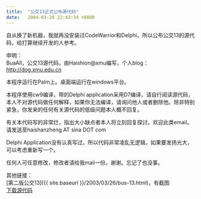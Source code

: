 ```yaml
---
title:  "公交13正式公布源代码"
date:   2004-03-28 22:43:34 +0800
---
```


自从换了新机器，我就再没安装过CodeWarrior和Delphi，所以公布公交13的源代码，给打算继续开发的人参考。  

申明：  
BuaAll，公交13源代码，由Haishion@xmu编写，个人blog：http://dog.xmu.edu.cn  

本程序运行在Palm上。桌面端运行在windows平台。  

本程序使用cw9编译，带的Delphi application采用D7编译，请自行阅读源代码，本人不对源代码做任何解释，如果你无法编译，请询问他人或者删除他。除非特别紧急，你发来的任何有关源代码的低级问题本人概不回复。  

有关本代码写的非常烂，指出大小缺点者本人将立刻回复探讨。欢迎此类email。请发送至haishanzheng AT sina DOT com  

Delphi Application没有认真写过，所以代码非常凌乱无逻辑，如果要发扬光大，可以考虑重新写一个。  

任何人可任意修改，修改者请给我mail一份。谢谢。忘记了也没事。  

其他链接：  
[第二版公交13]({{ site.baseurl }}/2003/03/26/bus-13.html)，有截图  
[下载源代码](/images/2011/busall13/busall_src.rar)  


